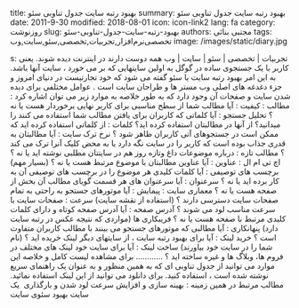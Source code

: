 title: بهبود رتبه سایت  جدول تناوبی سئو
summary: بهبود رتبه سایت  جدول تناوبی سئو
date: 2011-9-30
modified: 2018-08-01
icon:  icon-link2
lang: fa
category: روزنوشت
slug: بهبود-رتبه-سایت-جدول-تناوبی-سئو
authors: مجتبی بنائی
tags: تخصصی‌نرم‌افزار,تجربیات,تخصصی,سئو,سایت,وب
image: /images/static/diary.jpg

s: تجربیات | تخصصی | سئو | سایت | وب  همه دوست دارند در اینترنت دیده شوند. یعنی کاربر با یک جستجوی ساده در گوگل به اولین سایتهایی که بر می خورد ، سایت آنها باشد. به این امر بهبود رتبه سایت یا سئو گفته می شود که خود تجارتیست در دنیای امروز و جزء دغدغه های اصلی وب مستر ها و طراحان سایت است .  عوامل مختلفی برای دیده شدن سایت و صفحات آن وجود دارد که به طور خلاصه به موارد زیر می توان اشاره کرد :  مطالب      :   کیفیت : آیا مطالب شما از سطح       مناسبی برای کاربر نهایی برخوردار هست یا نه ؟  تحلیل       جستجو : آیا       کلماتی که کاربران برای یافتن مطالب شما استفاده می کنند را میدانید؟ از       آنها در مطالبتان استفاده کرده اید؟  کلمات : از کلماتی استفاده کرده اید       که ممکن است در جستجوهای آتی کاربران ظاهر شود ؟  نرخ       ترک سایت : آیا       مطالبتان به قدری جذاب بوده است که کاربر را در سایت نگه دارد یا به محض       کلیک آنرا ترک می کند ؟  مطالب       تازه : درباره       موضوعات داغ وتازه روز هم در سایتتان مطلبی نوشته اید یا نه ؟   اچ      تی ام ال :   عناوین : آیا عناوین مطالبتان با       موضوع مرتبط هست یا نه ؟ (بسیار مهم)  برچسب       های توصیفی : آیا       کلمات کلیدی هر موضوع را در برچسب های توصیفی آن به کار برده اید یا نه ؟  سرعنوان  : آیا سرعنوان های هر قسمت گویای مطالب       آن بخش از صفحه هست یا نه ؟     معماری      سایت :   پیمایش : آیا موتورهای جستجو به       راحتی به تمام صفحات سایت دسترسی دارند ؟ (استفاده از نقشه سایت)  سرعت : صفحات سایت با سرعت مناسب       لود می شوند ؟  آدرس       صفحه : آیا آدرس       صفحه کوتاه و دارای کلمات کلیدی مرتبط با صفحه هست یا نه ؟     فریبکاری      ها (مواردی که      نتیجه عکس در رتبه سایت دارد)   پنهانکاری : آیا مطالبی که موتورهای       جستجو می بینند با مطالب کاربران متفاوت است ؟  خرید       لینک : آیا برای       بهبود رتبه سایت ، از سایتهای دیگر لینک خریده اید ؟ (نام شما را در سایت       خود بیاورند)  ساخت       لینک : آیا برای       سایت خود لینک های مختلف در فروم ها، وبلاگ ها و غیره ساخته اید ؟      ............   برای مشاهده لیست کامل و خلاصه این موارد می توانید از جدول تناوبی ای که به همین منظور و به عنوان یک راهنمای سریع  نوشته شده است ، استفاده کنید. برای دانلود می توانید از این لینک استفاده نمائید.  مطالب مرتبط در همین زمینه :  بهینه سازی و افزایش سرعت لود شدن و بارگذاری  یک سایت  بهبود سئوی سایت